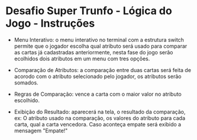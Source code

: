 # Desafio Super Trunfo - Lógica do Jogo - Instruções

- Menu Interativo: o menu interativo no terminal com a estrutura switch permite que o jogador
escolha qual atributo será usado para comparar as cartas já cadastradas anteriormente, nesta fase do jogo serão ecolhidos dois atributos em um menu com tres opções. 

- Comparação de Atributos: a comparação entre duas cartas será feita de acorodo com o atributo selecionado pelo jogador, os atributos serão somados.

- Regras de Comparação: vence a carta com o maior valor no atributo escolhido. 

- Exibição do Resultado: aparecerá na tela, o resultado da comparação, ex: O atributo usado na comparação, os valores do atributo para cada carta, qual a carta vencedora. Caso aconteça empate será exibido a mensagem "Empate!"


